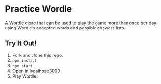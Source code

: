 # Practice Wordle

A Wordle clone that can be used to play the game more than once per day using Wordle's accepted words and possible answers lists.

## Try It Out!

1. Fork and clone this repo.
2. `npm install`
3. `npm start`
4. Open in [localhost:3000](http://localhost:3000/)
5. Play Wordle!
